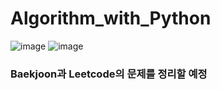 # Algorithm_with_Python

![image](https://user-images.githubusercontent.com/81195316/165672308-1ffefbed-a10c-4973-9a5e-7e57611cb000.png)
![image](https://user-images.githubusercontent.com/81195316/165672374-076352d3-4dd5-401a-ab1d-4d9214ae5a10.png)

### Baekjoon과 Leetcode의 문제를 정리할 예정
